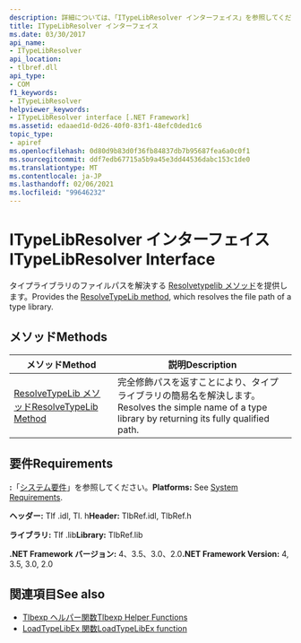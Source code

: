 ```yaml
---
description: 詳細については、「ITypeLibResolver インターフェイス」を参照してください。
title: ITypeLibResolver インターフェイス
ms.date: 03/30/2017
api_name:
- ITypeLibResolver
api_location:
- tlbref.dll
api_type:
- COM
f1_keywords:
- ITypeLibResolver
helpviewer_keywords:
- ITypeLibResolver interface [.NET Framework]
ms.assetid: edaaed1d-0d26-40f0-83f1-48efc0ded1c6
topic_type:
- apiref
ms.openlocfilehash: 0d80d9b83d0f36fb84837db7b95687fea6a0c0f1
ms.sourcegitcommit: ddf7edb67715a5b9a45e3dd44536dabc153c1de0
ms.translationtype: MT
ms.contentlocale: ja-JP
ms.lasthandoff: 02/06/2021
ms.locfileid: "99646232"
---
```

# <a name="itypelibresolver-interface"></a><span data-ttu-id="4ae48-103">ITypeLibResolver インターフェイス</span><span class="sxs-lookup"><span data-stu-id="4ae48-103">ITypeLibResolver Interface</span></span>

<span data-ttu-id="4ae48-104">タイプライブラリのファイルパスを解決する [Resolvetypelib メソッド](resolvetypelib-method.md)を提供します。</span><span class="sxs-lookup"><span data-stu-id="4ae48-104">Provides the [ResolveTypeLib method](resolvetypelib-method.md), which resolves the file path of a type library.</span></span>  
  
## <a name="methods"></a><span data-ttu-id="4ae48-105">メソッド</span><span class="sxs-lookup"><span data-stu-id="4ae48-105">Methods</span></span>  
  
|<span data-ttu-id="4ae48-106">メソッド</span><span class="sxs-lookup"><span data-stu-id="4ae48-106">Method</span></span>|<span data-ttu-id="4ae48-107">説明</span><span class="sxs-lookup"><span data-stu-id="4ae48-107">Description</span></span>|  
|------------|-----------------|  
|[<span data-ttu-id="4ae48-108">ResolveTypeLib メソッド</span><span class="sxs-lookup"><span data-stu-id="4ae48-108">ResolveTypeLib Method</span></span>](resolvetypelib-method.md)|<span data-ttu-id="4ae48-109">完全修飾パスを返すことにより、タイプライブラリの簡易名を解決します。</span><span class="sxs-lookup"><span data-stu-id="4ae48-109">Resolves the simple name of a type library by returning its fully qualified path.</span></span>|  
  
## <a name="requirements"></a><span data-ttu-id="4ae48-110">要件</span><span class="sxs-lookup"><span data-stu-id="4ae48-110">Requirements</span></span>  

 <span data-ttu-id="4ae48-111">**:**「[システム要件](../../get-started/system-requirements.md)」を参照してください。</span><span class="sxs-lookup"><span data-stu-id="4ae48-111">**Platforms:** See [System Requirements](../../get-started/system-requirements.md).</span></span>  
  
 <span data-ttu-id="4ae48-112">**ヘッダー:** Tlf .idl, Tl. h</span><span class="sxs-lookup"><span data-stu-id="4ae48-112">**Header:** TlbRef.idl, TlbRef.h</span></span>  
  
 <span data-ttu-id="4ae48-113">**ライブラリ:** Tlf .lib</span><span class="sxs-lookup"><span data-stu-id="4ae48-113">**Library:** TlbRef.lib</span></span>  
  
 <span data-ttu-id="4ae48-114">**.NET Framework バージョン:** 4、3.5、3.0、2.0</span><span class="sxs-lookup"><span data-stu-id="4ae48-114">**.NET Framework Version:** 4, 3.5, 3.0, 2.0</span></span>  
  
## <a name="see-also"></a><span data-ttu-id="4ae48-115">関連項目</span><span class="sxs-lookup"><span data-stu-id="4ae48-115">See also</span></span>

- [<span data-ttu-id="4ae48-116">Tlbexp ヘルパー関数</span><span class="sxs-lookup"><span data-stu-id="4ae48-116">Tlbexp Helper Functions</span></span>](index.md)
- [<span data-ttu-id="4ae48-117">LoadTypeLibEx 関数</span><span class="sxs-lookup"><span data-stu-id="4ae48-117">LoadTypeLibEx function</span></span>](/previous-versions/windows/desktop/api/oleauto/nf-oleauto-loadtypelibex)
